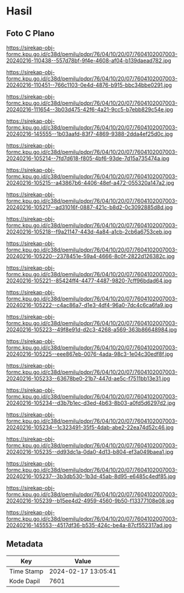 # Hasil

## Foto C Plano

https://sirekap-obj-formc.kpu.go.id/c38d/pemilu/pdpr/76/04/10/20/07/7604102007003-20240216-110438--557d78bf-9f4e-4608-af04-b139daead782.jpg

https://sirekap-obj-formc.kpu.go.id/c38d/pemilu/pdpr/76/04/10/20/07/7604102007003-20240216-110451--766c1103-0e4d-4876-b915-bbc34bbe0291.jpg

https://sirekap-obj-formc.kpu.go.id/c38d/pemilu/pdpr/76/04/10/20/07/7604102007003-20240216-111654--3b03d475-42f6-4a21-9cc5-b7ebb829c54e.jpg

https://sirekap-obj-formc.kpu.go.id/c38d/pemilu/pdpr/76/04/10/20/07/7604102007003-20240216-145555--1b03aafd-83f7-4869-9388-2dda4ef25d0c.jpg

https://sirekap-obj-formc.kpu.go.id/c38d/pemilu/pdpr/76/04/10/20/07/7604102007003-20240216-105214--7fd7d618-f805-4bf6-93de-7d15a735474a.jpg

https://sirekap-obj-formc.kpu.go.id/c38d/pemilu/pdpr/76/04/10/20/07/7604102007003-20240216-105215--a43867b6-4406-48ef-a472-055320a147a2.jpg

https://sirekap-obj-formc.kpu.go.id/c38d/pemilu/pdpr/76/04/10/20/07/7604102007003-20240216-105217--ad31016f-0887-421c-b8d2-0c3092885d8d.jpg

https://sirekap-obj-formc.kpu.go.id/c38d/pemilu/pdpr/76/04/10/20/07/7604102007003-20240216-105218--f9a21147-443d-4a84-a1cb-2cb6a6753ceb.jpg

https://sirekap-obj-formc.kpu.go.id/c38d/pemilu/pdpr/76/04/10/20/07/7604102007003-20240216-105220--2378451e-59a4-4666-8c0f-2822d126382c.jpg

https://sirekap-obj-formc.kpu.go.id/c38d/pemilu/pdpr/76/04/10/20/07/7604102007003-20240216-105221--85424ff4-4477-4487-9820-7cff96bdad64.jpg

https://sirekap-obj-formc.kpu.go.id/c38d/pemilu/pdpr/76/04/10/20/07/7604102007003-20240216-105222--c4ac86a7-d1e3-4df4-96a0-7dc4c6ca6fa9.jpg

https://sirekap-obj-formc.kpu.go.id/c38d/pemilu/pdpr/76/04/10/20/07/7604102007003-20240216-105223--49f8e91d-d2c3-4268-a569-363b86648984.jpg

https://sirekap-obj-formc.kpu.go.id/c38d/pemilu/pdpr/76/04/10/20/07/7604102007003-20240216-105225--eee867eb-0076-4ada-98c3-1e04c30edf8f.jpg

https://sirekap-obj-formc.kpu.go.id/c38d/pemilu/pdpr/76/04/10/20/07/7604102007003-20240216-105233--63678be0-21b7-447d-ae5c-f7511bb13e31.jpg

https://sirekap-obj-formc.kpu.go.id/c38d/pemilu/pdpr/76/04/10/20/07/7604102007003-20240216-105234--d3b7b1ec-d3ed-4b63-8b03-a0fd5d6297d2.jpg

https://sirekap-obj-formc.kpu.go.id/c38d/pemilu/pdpr/76/04/10/20/07/7604102007003-20240216-105234--1c323491-35f5-4dab-abe2-22ea74d52c46.jpg

https://sirekap-obj-formc.kpu.go.id/c38d/pemilu/pdpr/76/04/10/20/07/7604102007003-20240216-105235--dd93dc1a-0da0-4d13-b804-ef3a049baea1.jpg

https://sirekap-obj-formc.kpu.go.id/c38d/pemilu/pdpr/76/04/10/20/07/7604102007003-20240216-105237--3b3db530-1b3d-45ab-8d95-e6485c4edf85.jpg

https://sirekap-obj-formc.kpu.go.id/c38d/pemilu/pdpr/76/04/10/20/07/7604102007003-20240216-105239--b15ee4d2-4959-4560-9b50-f13377108e08.jpg

https://sirekap-obj-formc.kpu.go.id/c38d/pemilu/pdpr/76/04/10/20/07/7604102007003-20240216-145553--4517df36-b535-424c-be4a-87cf552317ad.jpg


## Metadata

| Key        | Value               |
| ---------- | ------------------- |
| Time Stamp | 2024-02-17 13:05:41 |
| Kode Dapil | 7601                |



